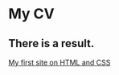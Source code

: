 # My CV

## There is a result.
[My first site on HTML and CSS](https://stepashkaju.github.io/Resume/)

